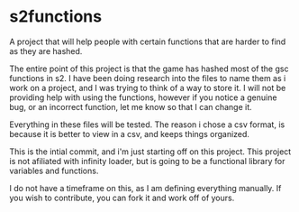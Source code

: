 # s2functions
 A project that will help people with certain functions that are harder to find as they are hashed.

The entire point of this project is that the game has hashed most of the gsc functions in s2.
I have been doing research into the files to name them as i work on a project, and I was trying to think of a way to store it.
I will not be providing help with using the functions, however if you notice a genuine bug, or an incorrect function, let me know so that I can change it.

Everything in these files will be tested. The reason i chose a csv format, is because it is better to view in a csv, and keeps things organized.

This is the intial commit, and i'm just starting off on this project.
This project is not afiliated with infinity loader, but is going to be a functional library for variables and functions.

I do not have a timeframe on this, as I am defining everything manually. If you wish to contribute, you can fork it and work off of yours.
